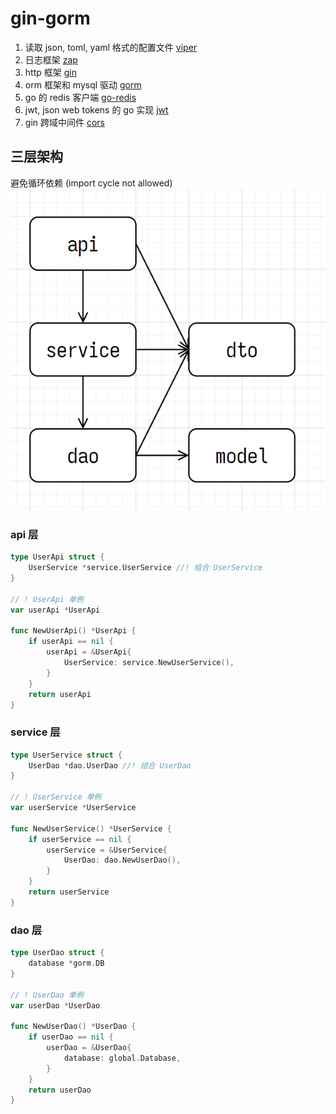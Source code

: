 # gin-gorm

1. 读取 json, toml, yaml 格式的配置文件 [viper](https://github.com/spf13/viper)
2. 日志框架 [zap](https://github.com/uber-go/zap)
3. http 框架 [gin](https://github.com/gin-gonic/gin)
4. orm 框架和 mysql 驱动 [gorm](https://github.com/go-gorm/gorm)
5. go 的 redis 客户端 [go-redis](https://github.com/redis/go-redis)
6. jwt, json web tokens 的 go 实现 [jwt](https://github.com/golang-jwt/jwt)
7. gin 跨域中间件 [cors](https://github.com/gin-contrib/cors)

## 三层架构

避免循环依赖 (import cycle not allowed)
![三层架构](./asset/schema.png)

### api 层

```go
type UserApi struct {
	UserService *service.UserService //! 组合 UserService
}

// ! UserApi 单例
var userApi *UserApi

func NewUserApi() *UserApi {
	if userApi == nil {
		userApi = &UserApi{
			UserService: service.NewUserService(),
		}
	}
	return userApi
}
```

### service 层

```go
type UserService struct {
	UserDao *dao.UserDao //! 组合 UserDao
}

// ! UserService 单例
var userService *UserService

func NewUserService() *UserService {
	if userService == nil {
		userService = &UserService{
			UserDao: dao.NewUserDao(),
		}
	}
	return userService
}
```

### dao 层

```go
type UserDao struct {
	database *gorm.DB
}

// ! UserDao 单例
var userDao *UserDao

func NewUserDao() *UserDao {
	if userDao == nil {
		userDao = &UserDao{
			database: global.Database,
		}
	}
	return userDao
}
```
